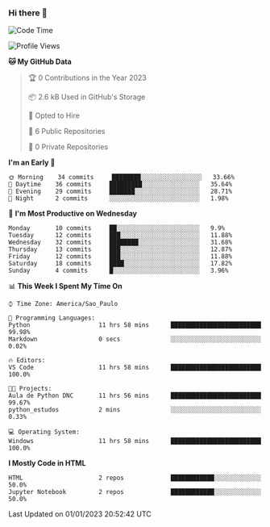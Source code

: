 ### Hi there 👋

<!--
**igabriel-gb/igabriel-gb** is a ✨ _special_ ✨ repository because its `README.md` (this file) appears on your GitHub profile.

Here are some ideas to get you started:

- 🔭 I’m currently working on ...
- 🌱 I’m currently learning ...
- 👯 I’m looking to collaborate on ...
- 🤔 I’m looking for help with ...
- 💬 Ask me about ...
- 📫 How to reach me: ...
- 😄 Pronouns: ...
- ⚡ Fun fact: ...
-->

<!--START_SECTION:waka-->
![Code Time](http://img.shields.io/badge/Code%20Time-104%20hrs%2012%20mins-blue)

![Profile Views](http://img.shields.io/badge/Profile%20Views-0-blue)

**🐱 My GitHub Data** 

> 🏆 0 Contributions in the Year 2023
 > 
> 📦 2.6 kB Used in GitHub's Storage 
 > 
> 💼 Opted to Hire
 > 
> 📜 6 Public Repositories 
 > 
> 🔑 0 Private Repositories  
 > 
**I'm an Early 🐤** 

```text
🌞 Morning    34 commits     ████████░░░░░░░░░░░░░░░░░   33.66% 
🌇 Daytime    36 commits     █████████░░░░░░░░░░░░░░░░   35.64% 
🌃 Evening    29 commits     ███████░░░░░░░░░░░░░░░░░░   28.71% 
🌙 Night      2 commits      ░░░░░░░░░░░░░░░░░░░░░░░░░   1.98%

```
📅 **I'm Most Productive on Wednesday** 

```text
Monday       10 commits     ██░░░░░░░░░░░░░░░░░░░░░░░   9.9% 
Tuesday      12 commits     ███░░░░░░░░░░░░░░░░░░░░░░   11.88% 
Wednesday    32 commits     ████████░░░░░░░░░░░░░░░░░   31.68% 
Thursday     13 commits     ███░░░░░░░░░░░░░░░░░░░░░░   12.87% 
Friday       12 commits     ███░░░░░░░░░░░░░░░░░░░░░░   11.88% 
Saturday     18 commits     ████░░░░░░░░░░░░░░░░░░░░░   17.82% 
Sunday       4 commits      █░░░░░░░░░░░░░░░░░░░░░░░░   3.96%

```


📊 **This Week I Spent My Time On** 

```text
⌚︎ Time Zone: America/Sao_Paulo

💬 Programming Languages: 
Python                   11 hrs 58 mins      █████████████████████████   99.98% 
Markdown                 0 secs              ░░░░░░░░░░░░░░░░░░░░░░░░░   0.02%

🔥 Editors: 
VS Code                  11 hrs 58 mins      █████████████████████████   100.0%

🐱‍💻 Projects: 
Aula de Python DNC       11 hrs 56 mins      █████████████████████████   99.67% 
python_estudos           2 mins              ░░░░░░░░░░░░░░░░░░░░░░░░░   0.33%

💻 Operating System: 
Windows                  11 hrs 58 mins      █████████████████████████   100.0%

```

**I Mostly Code in HTML** 

```text
HTML                     2 repos             ████████████░░░░░░░░░░░░░   50.0% 
Jupyter Notebook         2 repos             ████████████░░░░░░░░░░░░░   50.0%

```



 Last Updated on 01/01/2023 20:52:42 UTC
<!--END_SECTION:waka-->
